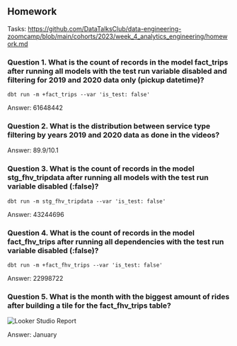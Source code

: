 ## Homework

Tasks: https://github.com/DataTalksClub/data-engineering-zoomcamp/blob/main/cohorts/2023/week_4_analytics_engineering/homework.md

### Question 1. What is the count of records in the model fact_trips after running all models with the test run variable disabled and filtering for 2019 and 2020 data only (pickup datetime)?

```dbt run -m +fact_trips --var 'is_test: false'```

Answer: 61648442

### Question 2. What is the distribution between service type filtering by years 2019 and 2020 data as done in the videos?

Answer: 89.9/10.1

### Question 3. What is the count of records in the model stg_fhv_tripdata after running all models with the test run variable disabled (:false)?

```dbt run -m stg_fhv_tripdata --var 'is_test: false'```

Answer: 43244696

### Question 4. What is the count of records in the model fact_fhv_trips after running all dependencies with the test run variable disabled (:false)?

```dbt run -m +fact_fhv_trips --var 'is_test: false'```

Answer: 22998722

### Question 5. What is the month with the biggest amount of rides after building a tile for the fact_fhv_trips table?

![Looker Studio Report](Trips_fhv_analysis.png)

Answer: January